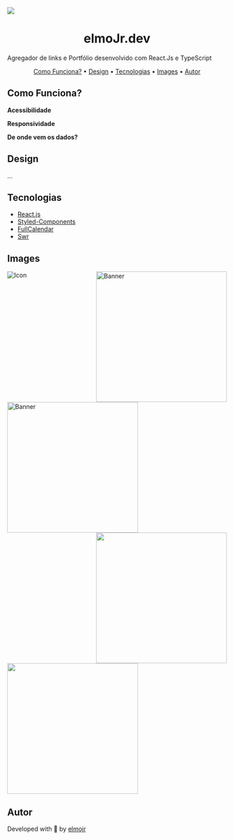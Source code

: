 <img src="https://media.discordapp.net/attachments/818979655046266882/1232117097283326045/image.png?ex=662849f7&is=6626f877&hm=83179ad0e9127e183d142d39195a441c016eaca36c319e9d543126fc8ea28a09&=&format=webp&quality=lossless">

<h1 align="center"> elmoJr.dev </h1>

<p>
  Agregador de links e Portfólio desenvolvido com React.Js e TypeScript
</p>

<p align="center">
   <a href="#funcionalidades">Como Funciona?</a> •
   <a href="#design">Design</a> •
   <a href="#tecnologias">Tecnologias</a> •
   <a href="#images">Images</a> •
   <a href="#autor">Autor</a> 
</p>

<h2 id="funcionalidades" >Como Funciona?</h2>

**Acessibilidade**


**Responsividade**


**De onde vem os dados?**

<h2 id="design" >Design</h2>
  ...

<h2 id="tecnologias" >Tecnologias</h2>

  - [React.js](https://pt-br.reactjs.org/)
  - [Styled-Components](https://styled-components.com)
  - [FullCalendar](https://fullcalendar.io/)
  - [Swr](https://swr.vercel.app/pt-BR)

<h2 id="images" >Images</h2>

  <img id="icon" alt="Icon" src="https://media.discordapp.net/attachments/818979655046266882/1232148419959721984/Frame_28.png?ex=66286723&is=662715a3&hm=d352d04e509df747c647aa604e7d298a971241fa8f55bdf179b80765b2f6d779&=&format=webp&quality=lossless">

  <img height="300" align="right" id="banner" alt="Banner" src="https://media.discordapp.net/attachments/818979655046266882/1232132949936312350/image.png?ex=662858bb&is=6627073b&hm=142838eaed96759e839463d8d6b025e5c542920e1d9d2532eab88649129b4be3&=&format=webp&quality=lossless" >
  <img height="300" id="" alt="Banner" src="https://media.discordapp.net/attachments/818979655046266882/1232123149936496720/image.png?ex=66284f9a&is=6626fe1a&hm=0a80c88957ed2dfd0ab9515821d99949ee01ecb0b4625fd7e900c0d4a4974857&=&format=webp&quality=lossless">
  
  <img height="300" align="right" src="https://media.discordapp.net/attachments/818979655046266882/1232133117020602369/image.png?ex=662858e3&is=66270763&hm=80304e825c0a640ead8e6e37cf4e584f8a3c7b4010edf5dc66acd1f140a73ef9&=&format=webp&quality=lossless"/>
  <img height="300" src="https://media.discordapp.net/attachments/818979655046266882/1232129504454119435/image.png?ex=66285585&is=66270405&hm=5f2401711a46b0f820ee809551667b7709d87aafd6a64f22174cb62df9cb2667&=&format=webp&quality=lossless"/>


<h2 id="autor" >Autor</h2>

Developed with 💛 by [elmojr](https://elmojr.tech)
